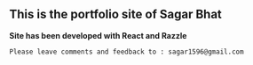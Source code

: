 ## This is the portfolio site of Sagar Bhat

**Site has been developed with React and Razzle**

```
Please leave comments and feedback to : sagar1596@gmail.com
```